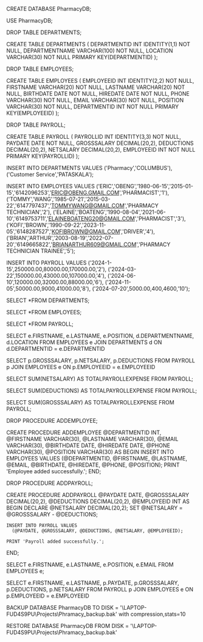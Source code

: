CREATE DATABASE PharmacyDB;

USE PharmacyDB;

DROP TABLE DEPARTMENTS;

CREATE TABLE DEPARTMENTS (
    DEPARTMENTID INT IDENTITY(1,1) NOT NULL,
    DEPARTMENTNAME VARCHAR(100) NOT NULL,
	LOCATION VARCHAR(30) NOT NULL
	PRIMARY KEY(DEPARTMENTID)
);

DROP TABLE EMPLOYEES;

CREATE TABLE EMPLOYEES (
    EMPLOYEEID INT IDENTITY(2,2) NOT NULL,
    FIRSTNAME VARCHAR(20) NOT NULL,
    LASTNAME VARCHAR(20) NOT NULL,
    BIRTHDATE DATE NOT NULL,
    HIREDATE DATE NOT NULL,
	PHONE VARCHAR(30) NOT NULL,
	EMAIL VARCHAR(30) NOT NULL,
	POSITION VARCHAR(30) NOT NULL,
	DEPARTMENTID INT NOT NULL
	PRIMARY KEY(EMPLOYEEID)
);

DROP TABLE PAYROLL;

CREATE TABLE PAYROLL (
     PAYROLLID INT IDENTITY(3,3) NOT NULL,
     PAYDATE DATE NOT NULL,
	 GROSSSALARY DECIMAL(20,2),
	 DEDUCTIONS DECIMAL(20,2),
	 NETSALARY DECIMAL(20,2),
	 EMPLOYEEID INT NOT NULL
	 PRIMARY KEY(PAYROLLID)
);

INSERT INTO DEPARTMENTS VALUES 
('Pharmacy','COLUMBUS'),
('Customer Service','PATASKALA');

INSERT INTO EMPLOYEES VALUES 
('ERIC','OBENG','1980-06-15','2015-01-15','6142096253','ERIC@OBENG.GMAIL.COM','PHARMACIST','1'),
('TOMMY','WANG','1985-07-21','2015-03-22','6147797437','TOMMYWANG@GMAIL.COM','PHARMACY TECHNICIAN','2'),
('ELAINE','BOATENG','1990-08-04','2021-06-10','6149753711','ELAINEBOATENG20@GMAIL.COM','PHARMACIST','3'),
('KOFI','BROWN','1990-09-22','2023-11-05','6148287527','KOFIBROWN@GMAIL.COM','DRIVER','4'),
('BRIAN','ARTHUR','2003-08-19','2022-07-20','6149665822','BRIANARTHUR609@GMAIL.COM','PHARMACY TECHNICIAN TRAINEE','5');

INSERT INTO PAYROLL VALUES
('2024-1-15',250000.00,80000.00,170000.00,'2'),
('2024-03-22',150000.00,43000.00,107000.00,'4'),
('2024-06-10',120000.00,32000.00,88000.00,'6'),
('2024-11-05',50000.00,9000,41000.00,'8'),
('2024-07-20',5000.00,400,4600,'10');

SELECT *FROM DEPARTMENTS;

SELECT *FROM EMPLOYEES;

SELECT *FROM PAYROLL;

SELECT e.FIRSTNAME, e.LASTNAME, e.POSITION, d.DEPARTMENTNAME, d.LOCATION FROM EMPLOYEES e
JOIN DEPARTMENTS d ON d.DEPARTMENTID = e.DEPARTMENTID

SELECT p.GROSSSALARY, p.NETSALARY, p.DEDUCTIONS FROM PAYROLL p
JOIN EMPLOYEES e ON p.EMPLOYEEID = e.EMPLOYEEID

SELECT SUM(NETSALARY) AS TOTALPAYROLLEXPENSE
FROM PAYROLL;

SELECT SUM(DEDUCTIONS) AS TOTALPAYROLLEXPENSE
FROM PAYROLL;

SELECT SUM(GROSSSALARY) AS TOTALPAYROLLEXPENSE
FROM PAYROLL;

DROP PROCEDURE ADDEMPLOYEE;

CREATE PROCEDURE ADDEMPLOYEE
     @DEPARTMENTID INT,
     @FIRSTNAME VARCHAR(30),
     @LASTNAME VARCHAR(30),
     @EMAIL VARCHAR(30),
     @BIRTHDATE DATE,
     @HIREDATE DATE,
     @PHONE VARCHAR(30),
     @POSITION VARCHAR(30)
AS
BEGIN
    INSERT INTO EMPLOYEES VALUES 
	  (@DEPARTMENTID, @FIRSTNAME, @LASTNAME, @EMAIL, @BIRTHDATE, @HIREDATE, @PHONE, @POSITION);
    PRINT 'Employee added successfully.';
END;

DROP PROCEDURE ADDPAYROLL;

CREATE PROCEDURE ADDPAYROLL
    @PAYDATE DATE,
    @GROSSSALARY DECIMAL(20,2),
    @DEDUCTIONS DECIMAL(20,2),
    @EMPLOYEEID INT
AS
BEGIN
    DECLARE @NETSALARY DECIMAL(20,2);
    SET @NETSALARY = @GROSSSALARY - @DEDUCTIONS;
 
    INSERT INTO PAYROLL VALUES
      (@PAYDATE, @GROSSSALARY, @DEDUCTIONS, @NETSALARY, @EMPLOYEEID);
    
    PRINT 'Payroll added successfully.';
END;

SELECT e.FIRSTNAME, 
       e.LASTNAME, 
       e.POSITION, 
       e.EMAIL 
FROM EMPLOYEES e;

SELECT e.FIRSTNAME,
       e.LASTNAME,
       p.PAYDATE,
       p.GROSSSALARY,
       p.DEDUCTIONS,
       p.NETSALARY
FROM PAYROLL p
JOIN EMPLOYEES e ON p.EMPLOYEEID = e.EMPLOYEEID

BACKUP DATABASE PharmacyDB TO 
DISK = '\\LAPTOP-FUD4S9PU\Projects\Phramacy_backup.bak'
with compression,stats=10

RESTORE DATABASE PharmacyDB
FROM DISK = '\\LAPTOP-FUD4S9PU\Projects\Phramacy_backup.bak'
